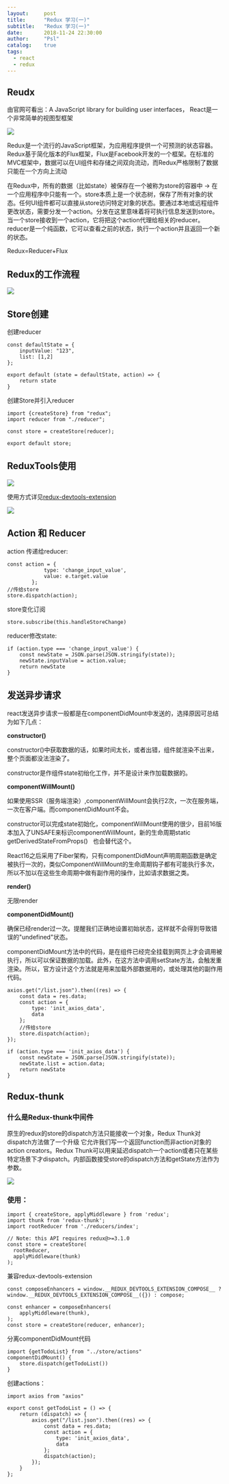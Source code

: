 ```yaml
---
layout:     post
title:      "Redux 学习(一)"
subtitle:   "Redux 学习(一)"
date:       2018-11-24 22:30:00
author:     "Psl"
catalog:    true
tags:
  - react
  - redux
---
```


## Reudx

由官网可看出：A JavaScript library for building user interfaces， React是一个非常简单的视图型框架

![](/img/in-post/2019-02-02/1.png)

Redux是一个流行的JavaScript框架，为应用程序提供一个可预测的状态容器。Redux基于简化版本的Flux框架，Flux是Facebook开发的一个框架。在标准的MVC框架中，数据可以在UI组件和存储之间双向流动，而Redux严格限制了数据只能在一个方向上流动

在Redux中，所有的数据（比如state）被保存在一个被称为store的容器中 → 在一个应用程序中只能有一个。store本质上是一个状态树，保存了所有对象的状态。任何UI组件都可以直接从store访问特定对象的状态。要通过本地或远程组件更改状态，需要分发一个action。分发在这里意味着将可执行信息发送到store。当一个store接收到一个action，它将把这个action代理给相关的reducer。reducer是一个纯函数，它可以查看之前的状态，执行一个action并且返回一个新的状态。

Redux=Reducer+Flux

## Redux的工作流程

![](/img/in-post/2019-02-02/2.png)

## Store创建

创建reducer
```react
const defaultState = {
    inputValue: "123",
    list: [1,2]
};

export default (state = defaultState, action) => {
    return state
}
```
创建Store并引入reducer
```react
import {createStore} from "redux";
import reducer from "./reducer";

const store = createStore(reducer);

export default store;
```

## ReduxTools使用
![](/img/in-post/2019-02-02/3.png)

使用方式详见[redux-devtools-extension](https://github.com/zalmoxisus/redux-devtools-extension#usage)

![](/img/in-post/2019-02-02/4.png)

## Action 和 Reducer
action 传递给reducer:
```react
const action = {
            type: 'change_input_value',
            value: e.target.value
        };
//传给store
store.dispatch(action);
```
store变化订阅

```react
store.subscribe(this.handleStoreChange)
```

reducer修改state:
```react
if (action.type === 'change_input_value') {
    const newState = JSON.parse(JSON.stringify(state));
    newState.inputValue = action.value;
    return newState
}
```

## 发送异步请求

react发送异步请求一般都是在componentDidMount中发送的，选择原因可总结为如下几点：

**constructor()**

constructor()中获取数据的话，如果时间太长，或者出错，组件就渲染不出来，整个页面都没法渲染了。

constructor是作组件state初绐化工作，并不是设计来作加载数据的。

**componentWillMount()**

如果使用SSR（服务端渲染）,componentWillMount会执行2次，一次在服务端，一次在客户端。而componentDidMount不会。

constructor可以完成state初始化，componentWillMount使用的很少，目前16版本加入了UNSAFE来标识componentWillMount，新的生命周期static getDerivedStateFromProps()   也会替代这个。

React16之后采用了Fiber架构，只有componentDidMount声明周期函数是确定被执行一次的，类似ComponentWillMount的生命周期钩子都有可能执行多次，所以不加以在这些生命周期中做有副作用的操作，比如请求数据之类。

**render()**

无限render

**componentDidMount()**

确保已经render过一次。提醒我们正确地设置初始状态，这样就不会得到导致错误的"undefined"状态。

componentDidMount方法中的代码，是在组件已经完全挂载到网页上才会调用被执行，所以可以保证数据的加载。此外，在这方法中调用setState方法，会触发重渲染。所以，官方设计这个方法就是用来加载外部数据用的，或处理其他的副作用代码。

```react
axios.get("/list.json").then((res) => {
    const data = res.data;
    const action = {
        type: 'init_axios_data',
        data
    };
    //传给store
    store.dispatch(action);
});
```

```react
if (action.type === 'init_axios_data') {
    const newState = JSON.parse(JSON.stringify(state));
    newState.list = action.data;
    return newState
}
```

## Redux-thunk

### 什么是Redux-thunk中间件

原生的redux的store的dispatch方法只能接收一个对象，Redux Thunk对dispatch方法做了一个升级
它允许我们写一个返回function而非action对象的action creators。Redux Thunk可以用来延迟dispatch一个action或者只在某些特定场景下才dispatch。内部函数接受store的dispatch方法和getState方法作为参数。


![](/img/in-post/2019-02-02/5.png)

### 使用：

```react
import { createStore, applyMiddleware } from 'redux';
import thunk from 'redux-thunk';
import rootReducer from './reducers/index';

// Note: this API requires redux@>=3.1.0
const store = createStore(
  rootReducer,
  applyMiddleware(thunk)
);
```

兼容redux-devtools-extension
```react
const composeEnhancers = window.__REDUX_DEVTOOLS_EXTENSION_COMPOSE__ ? window.__REDUX_DEVTOOLS_EXTENSION_COMPOSE__({}) : compose;

const enhancer = composeEnhancers(
    applyMiddleware(thunk),
);
const store = createStore(reducer, enhancer);
```

分离componentDidMount代码

```react
import {getTodoList} from "../store/actions"
componentDidMount() {
    store.dispatch(getTodoList())
}
```

创建actions：
```react
import axios from "axios"

export const getTodoList = () => {
    return (dispatch) => {
        axios.get("/list.json").then((res) => {
            const data = res.data;
            const action = {
                type: 'init_axios_data',
                data
            };
            dispatch(action);
        });
    }
};
```